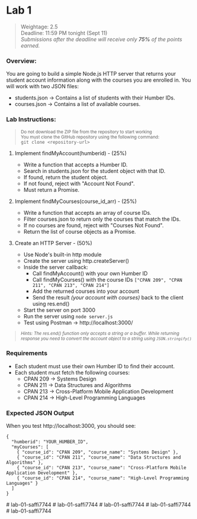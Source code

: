 # Lab 1

> Weightage: 2.5<br>
> Deadline: 11:59 PM tonight (Sept 11)<br>
> _Submissions after the deadline will receive only **75%** of the points earned._

### Overview:

You are going to build a simple Node.js HTTP server that returns your student account information along with the courses you are enrolled in. You will work with two JSON files:

- students.json → Contains a list of students with their Humber IDs.
- courses.json → Contains a list of available courses.

### Lab Instructions:

> <small>Do not download the ZIP file from the repository to start working<br>You must clone the GitHub repository using the following command:</small><br>`git clone <repository-url>`

1. Implement findMyAccount(humberid) - (25%)

   - Write a function that accepts a Humber ID.
   - Search in students.json for the student object with that ID.
   - If found, return the student object.
   - If not found, reject with "Account Not Found".
   - Must return a Promise.

2. Implement findMyCourses(course_id_arr) - (25%)

   - Write a function that accepts an array of course IDs.
   - Filter courses.json to return only the courses that match the IDs.
   - If no courses are found, reject with "Courses Not Found".
   - Return the list of course objects as a Promise.

3. Create an HTTP Server - (50%)

   - Use Node's built-in http module
   - Create the server using http.createServer()
   - Inside the server callback:
     - Call findMyAccount() with your own Humber ID
     - Call findMyCourses() with the course IDs `["CPAN 209", "CPAN 211", "CPAN 213", "CPAN 214"]`
     - Add the returned courses into your account
     - Send the result _(your account with courses)_ back to the client using res.end()
   - Start the server on port 3000
   - Run the server using `node server.js`
   - Test using Postman → http://localhost:3000/

> <small>_Hints: The res.end() function only accepts a string or a buffer. While returning response you need to convert the account object to a string using `JSON.stringify()`_</small>

### Requirements

- Each student must use their own Humber ID to find their account.
- Each student must fetch the following courses:
  - CPAN 209 → Systems Design
  - CPAN 211 → Data Structures and Algorithms
  - CPAN 213 → Cross-Platform Mobile Application Development
  - CPAN 214 → High-Level Programming Languages

### Expected JSON Output

When you test http://localhost:3000, you should see:

```
{
  "humberid": "YOUR_HUMBER_ID",
  "myCourses": [
    { "course_id": "CPAN 209", "course_name": "Systems Design" },
    { "course_id": "CPAN 211", "course_name": "Data Structures and Algorithms" },
    { "course_id": "CPAN 213", "course_name": "Cross-Platform Mobile Application Development" },
    { "course_id": "CPAN 214", "course_name": "High-Level Programming Languages" }
  ]
}
```
#   l a b - 0 1 - s a f f i 7 7 4 4  
 #   l a b - 0 1 - s a f f i 7 7 4 4  
 #   l a b - 0 1 - s a f f i 7 7 4 4  
 #   l a b - 0 1 - s a f f i 7 7 4 4  
 #   l a b - 0 1 - s a f f i 7 7 4 4  
 